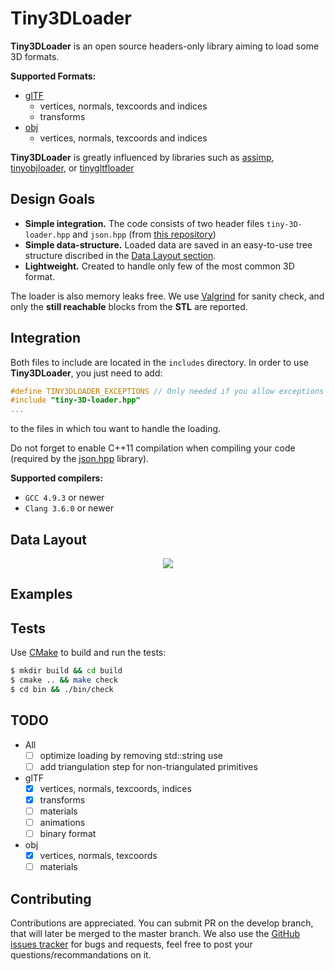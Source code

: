 # Tiny3DLoader

**Tiny3DLoader** is an open source headers-only library aiming to load some 3D formats.

**Supported Formats:**
* [glTF](https://github.com/KhronosGroup/glTF/tree/master/specification/1.0)
  * vertices, normals, texcoords and indices 
  * transforms
* [obj](http://www.martinreddy.net/gfx/3d/OBJ.spec)
  * vertices, normals, texcoords and indices

**Tiny3DLoader** is greatly influenced by libraries such as [assimp](http://www.assimp.org/), [tinyobjloader](https://github.com/syoyo/tinyobjloader), or [tinygltfloader](https://github.com/syoyo/tinygltfloader)

## Design Goals
* **Simple integration.** The code consists of two header files ```tiny-3D-loader.hpp``` and ```json.hpp``` (from [this repository](https://nlohmann.github.io/json/))
* **Simple data-structure.** Loaded data are saved in an easy-to-use tree structure discribed in the [Data Layout section](#data-layout).
* **Lightweight.** Created to handle only few of the most common 3D format.

The loader is also memory leaks free. We use [Valgrind](http://valgrind.org/) for sanity check, and only the **still reachable** blocks from the **STL** are reported.

## Integration
Both files to include are located in the ```includes``` directory.
In order to use **Tiny3DLoader**, you just need to add:
```C++
#define TINY3DLOADER_EXCEPTIONS // Only needed if you allow exceptions to be thrown
#include "tiny-3D-loader.hpp"
...
```
to the files in which tou want to handle the loading.

Do not forget to enable C++11 compilation when compiling your code (required by the [json.hpp](https://github.com/nlohmann/json) library).

**Supported compilers:**
* `GCC 4.9.3` or newer
* `Clang 3.6.0` or newer

## Data Layout

<p align="center">
  <img src="https://cloud.githubusercontent.com/assets/8783766/24086250/672df3d4-0d0c-11e7-99eb-1ada0eabf0e2.png">
</p>

## Examples

## Tests
Use [CMake](https://cmake.org/) to build and run the tests:
```sh
$ mkdir build && cd build
$ cmake .. && make check
$ cd bin && ./bin/check
```

## TODO

* All
  * [ ] optimize loading by removing std::string use
  * [ ] add triangulation step for non-triangulated primitives
* glTF
  * [X] vertices, normals, texcoords, indices
  * [X] transforms
  * [ ] materials
  * [ ] animations
  * [ ] binary format
* obj
  * [X] vertices, normals, texcoords
  * [ ] materials

## Contributing

Contributions are appreciated. You can submit PR on the develop branch, that will later be merged to the master branch.
We also use the [GitHub issues tracker](https://github.com/DavidPeicho/Tiny3DLoader/issues) for bugs and requests, feel free to post your questions/recommandations on it.
